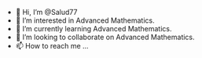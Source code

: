 - 👋 Hi, I’m @Salud77
- 👀 I’m interested in Advanced Mathematics.
- 🌱 I’m currently learning Advanced Mathematics.
- 💞️ I’m looking to collaborate on Advanced Mathematics.
- 📫 How to reach me ...

<!---
Salud77/Salud77 is a ✨ special ✨ repository because its `README.md` (this file) appears on your GitHub profile.
You can click the Preview link to take a look at your changes.
--->
